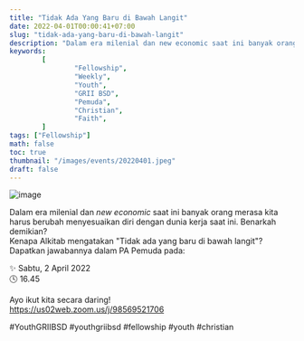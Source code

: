 ```yaml
---
title: "Tidak Ada Yang Baru di Bawah Langit"
date: 2022-04-01T00:00:41+07:00
slug: "tidak-ada-yang-baru-di-bawah-langit"
description: "Dalam era milenial dan new economic saat ini banyak orang merasa kita harus berubah menyesuaikan diri dengan dunia kerja saat ini. Benarkah demikian? Kenapa Alkitab mengatakan \"Tidak ada yang baru di bawah langit\"?"
keywords:
        [
                "Fellowship",
                "Weekly",
                "Youth",
                "GRII BSD",
                "Pemuda",
                "Christian",
                "Faith",
        ]
tags: ["Fellowship"]
math: false
toc: true
thumbnail: "/images/events/20220401.jpeg"
draft: false
---
```


![image](/images/events/20220401.jpeg)

Dalam era milenial dan <i>new economic</i> saat ini banyak orang merasa kita harus berubah menyesuaikan diri dengan dunia kerja saat ini. Benarkah demikian?\
Kenapa Alkitab mengatakan "Tidak ada yang baru di bawah langit"?\
Dapatkan jawabannya dalam PA Pemuda pada:

✨ Sabtu, 2 April 2022\
🕓 16.45

Ayo ikut kita secara daring!\
https://us02web.zoom.us/j/98569521706

#YouthGRIIBSD #youthgriibsd #fellowship #youth #christian
